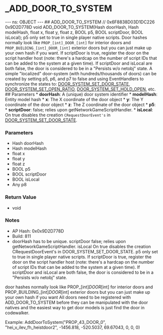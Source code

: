# _ADD_DOOR_TO_SYSTEM

--- ns: OBJECT --- ## ADD_DOOR_TO_SYSTEM  // 0x6F8838D03D1DC226 0x9D2D778D void ADD_DOOR_TO_SYSTEM(Hash doorHash, Hash modelHash, float x, float y, float z, BOOL p5, BOOL scriptDoor, BOOL isLocal);  p5 only set to true in single player native scripts. Door hashes normally look like `PROP_[int]_DOOR_[int]` for interior doors and `PROP_BUILDING_[int]_DOOR_[int]` exterior doors but you can just make up your own hash if you want.  If scriptDoor is true, register the door on the script handler host (note: there's a hardcap on the number of script IDs that can be added to the system at a given time). If scriptDoor and isLocal are both false, the door is considered to be in a "Persists w/o netobj" state.  A simple "localized" door-system (with hundreds/thousands of doors) can be created by setting p5, p6, and p7 to false and using EventHandlers to synchronize the states to: [DOOR_SYSTEM_SET_DOOR_STATE](#_0x6BAB9442830C7F53), [DOOR_SYSTEM_SET_OPEN_RATIO](#_0xB6E6FBA95C7324AC), [DOOR_SYSTEM_SET_HOLD_OPEN](#_0xD9B71952F78A2640), etc.  ## Parameters * **doorHash**: A (unique) door system identifier * **modelHash**: Entity model hash * **x**: The X coordinate of the door object * **y**: The Y coordinate of the door object * **z**: The Z coordinate of the door object * **p5**: * **scriptDoor**: false; relies upon getNetworkGameScriptHandler. * **isLocal**: On true disables the creation ``CRequestDoorEvent's`` in [DOOR_SYSTEM_SET_DOOR_STATE](#_0x6BAB9442830C7F53).

### Parameters
* Hash doorHash
* Hash modelHash
* float x
* float y
* float z
* BOOL p5
* BOOL scriptDoor
* BOOL isLocal
* Any p8

### Return Value
* void

### Notes
* AP Hash: 0x0x9D2D778D
* Build: 811
* doorHash has to be unique. scriptDoor false; relies upon getNetworkGameScriptHandler. isLocal On true disables the creation CRequestDoorEvent's in DOOR_SYSTEM_SET_DOOR_STATE.
p5 only set to true in single player native scripts.
If scriptDoor is true, register the door on the script handler host (note: there's a hardcap on the number of script IDs that can be added to the system at a given time). If scriptDoor and isLocal are both false, the door is considered to be in a "Persists w/o netobj" state.

door hashes normally look like PROP_[int]_DOOR_[int] for interior doors and PROP_BUILDING_[int]_DOOR_[int] exterior doors but you can just make up your own hash if you want
All doors need to be registered with ADD_DOOR_TO_SYSTEM before they can be manipulated with the door natives and the easiest way to get door models is just find the door in codewalker.

Example: AddDoorToSystem("PROP_43_DOOR_0", "hei_v_ilev_fh_heistdoor2", -1456.818, -520.5037, 69.67043, 0, 0, 0)

